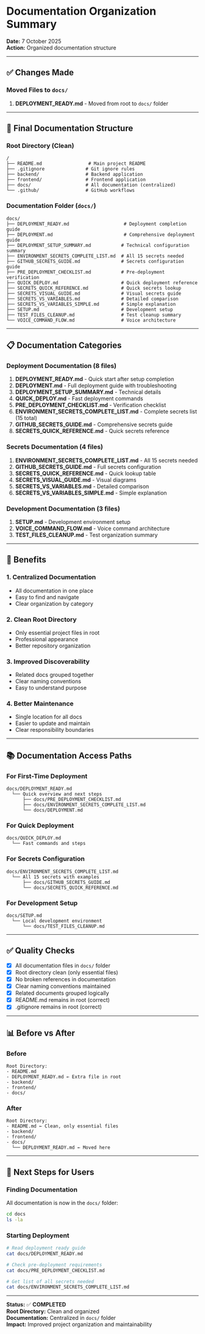 # Documentation Organization Summary

**Date:** 7 October 2025  
**Action:** Organized documentation structure

---

## ✅ Changes Made

### Moved Files to `docs/`
1. **DEPLOYMENT_READY.md** - Moved from root to `docs/` folder

---

## 📁 Final Documentation Structure

### Root Directory (Clean)
```
/
├── README.md                 # Main project README
├── .gitignore               # Git ignore rules
├── backend/                 # Backend application
├── frontend/                # Frontend application
├── docs/                    # All documentation (centralized)
└── .github/                 # GitHub workflows
```

### Documentation Folder (`docs/`)
```
docs/
├── DEPLOYMENT_READY.md                    # Deployment completion guide
├── DEPLOYMENT.md                          # Comprehensive deployment guide
├── DEPLOYMENT_SETUP_SUMMARY.md           # Technical configuration summary
├── ENVIRONMENT_SECRETS_COMPLETE_LIST.md  # All 15 secrets needed
├── GITHUB_SECRETS_GUIDE.md               # Secrets configuration guide
├── PRE_DEPLOYMENT_CHECKLIST.md           # Pre-deployment verification
├── QUICK_DEPLOY.md                       # Quick deployment reference
├── SECRETS_QUICK_REFERENCE.md            # Quick secrets lookup
├── SECRETS_VISUAL_GUIDE.md               # Visual secrets guide
├── SECRETS_VS_VARIABLES.md               # Detailed comparison
├── SECRETS_VS_VARIABLES_SIMPLE.md        # Simple explanation
├── SETUP.md                              # Development setup
├── TEST_FILES_CLEANUP.md                 # Test cleanup summary
└── VOICE_COMMAND_FLOW.md                 # Voice architecture
```

---

## 📋 Documentation Categories

### Deployment Documentation (8 files)
1. **DEPLOYMENT_READY.md** - Quick start after setup completion
2. **DEPLOYMENT.md** - Full deployment guide with troubleshooting
3. **DEPLOYMENT_SETUP_SUMMARY.md** - Technical details
4. **QUICK_DEPLOY.md** - Fast deployment commands
5. **PRE_DEPLOYMENT_CHECKLIST.md** - Verification checklist
6. **ENVIRONMENT_SECRETS_COMPLETE_LIST.md** - Complete secrets list (15 total)
7. **GITHUB_SECRETS_GUIDE.md** - Comprehensive secrets guide
8. **SECRETS_QUICK_REFERENCE.md** - Quick secrets reference

### Secrets Documentation (4 files)
1. **ENVIRONMENT_SECRETS_COMPLETE_LIST.md** - All 15 secrets needed
2. **GITHUB_SECRETS_GUIDE.md** - Full secrets configuration
3. **SECRETS_QUICK_REFERENCE.md** - Quick lookup table
4. **SECRETS_VISUAL_GUIDE.md** - Visual diagrams
5. **SECRETS_VS_VARIABLES.md** - Detailed comparison
6. **SECRETS_VS_VARIABLES_SIMPLE.md** - Simple explanation

### Development Documentation (3 files)
1. **SETUP.md** - Development environment setup
2. **VOICE_COMMAND_FLOW.md** - Voice command architecture
3. **TEST_FILES_CLEANUP.md** - Test organization summary

---

## 🎯 Benefits

### 1. **Centralized Documentation**
- All documentation in one place
- Easy to find and navigate
- Clear organization by category

### 2. **Clean Root Directory**
- Only essential project files in root
- Professional appearance
- Better repository organization

### 3. **Improved Discoverability**
- Related docs grouped together
- Clear naming conventions
- Easy to understand purpose

### 4. **Better Maintenance**
- Single location for all docs
- Easier to update and maintain
- Clear responsibility boundaries

---

## 📚 Documentation Access Paths

### For First-Time Deployment
```
docs/DEPLOYMENT_READY.md
  └── Quick overview and next steps
      ├── docs/PRE_DEPLOYMENT_CHECKLIST.md
      ├── docs/ENVIRONMENT_SECRETS_COMPLETE_LIST.md
      └── docs/DEPLOYMENT.md
```

### For Quick Deployment
```
docs/QUICK_DEPLOY.md
  └── Fast commands and steps
```

### For Secrets Configuration
```
docs/ENVIRONMENT_SECRETS_COMPLETE_LIST.md
  └── All 15 secrets with examples
      ├── docs/GITHUB_SECRETS_GUIDE.md
      └── docs/SECRETS_QUICK_REFERENCE.md
```

### For Development Setup
```
docs/SETUP.md
  └── Local development environment
      └── docs/TEST_FILES_CLEANUP.md
```

---

## ✅ Quality Checks

- [x] All documentation files in `docs/` folder
- [x] Root directory clean (only essential files)
- [x] No broken references in documentation
- [x] Clear naming conventions maintained
- [x] Related documents grouped logically
- [x] README.md remains in root (correct)
- [x] .gitignore remains in root (correct)

---

## 📊 Before vs After

### Before
```
Root Directory:
- README.md
- DEPLOYMENT_READY.md ← Extra file in root
- backend/
- frontend/
- docs/
```

### After
```
Root Directory:
- README.md ← Clean, only essential files
- backend/
- frontend/
- docs/
  └── DEPLOYMENT_READY.md ← Moved here
```

---

## 🚀 Next Steps for Users

### Finding Documentation
All documentation is now in the `docs/` folder:

```bash
cd docs
ls -la
```

### Starting Deployment
```bash
# Read deployment ready guide
cat docs/DEPLOYMENT_READY.md

# Check pre-deployment requirements
cat docs/PRE_DEPLOYMENT_CHECKLIST.md

# Get list of all secrets needed
cat docs/ENVIRONMENT_SECRETS_COMPLETE_LIST.md
```

---

**Status:** ✅ **COMPLETED**  
**Root Directory:** Clean and organized  
**Documentation:** Centralized in `docs/` folder  
**Impact:** Improved project organization and maintainability

